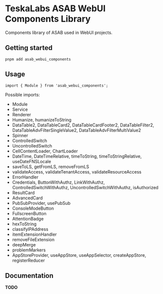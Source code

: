 # TeskaLabs ASAB WebUI Components Library

Components library of ASAB used in WebUI projects.

## Getting started

```
pnpm add asab_webui_components
```

## Usage

```
import { Module } from 'asab_webui_components';
```

Possible imports:

- Module
- Service
- Renderer
- Humanize, humanizeToString
- DataTable2, DataTableCard2, DataTableCardFooter2, DataTableFilter2, DataTableAdvFilterSingleValue2, DataTableAdvFilterMultiValue2
- Spinner
- ControlledSwitch
- UncontrolledSwitch
- CellContentLoader, ChartLoader
- DateTime, DateTimeRelative, timeToString, timeToStringRelative, useDateFNSLocale
- saveToLS, getFromLS, removeFromLS
- validateAccess, validateTenantAccess, validateResourceAccess
- ErrorHandler
- Credentials, ButtonWithAuthz, LinkWithAuthz, ControlledSwitchWithAuthz, UncontrolledSwitchWithAuthz, isAuthorized
- ResultCard
- AdvancedCard
- PubSubProvider, usePubSub
- ConsoleModeButton
- FullscreenButton
- AttentionBadge
- hexToString
- classifyIPAddress
- itemExtensionHandler
- removeFileExtension
- deepMerge
- problemMarkers
- AppStoreProvider, useAppStore, useAppSelector, createAppStore, registerReducer

## Documentation

**TODO**
